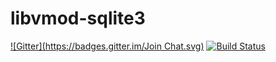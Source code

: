 libvmod-sqlite3
===============

[![Gitter](https://badges.gitter.im/Join Chat.svg)](https://gitter.im/fgsch/libvmod-sqlite3?utm_source=badge&utm_medium=badge&utm_campaign=pr-badge&utm_content=badge)
[![Build Status](https://travis-ci.org/fgsch/libvmod-sqlite3.svg?branch=3.0)](https://travis-ci.org/fgsch/libvmod-sqlite3)

